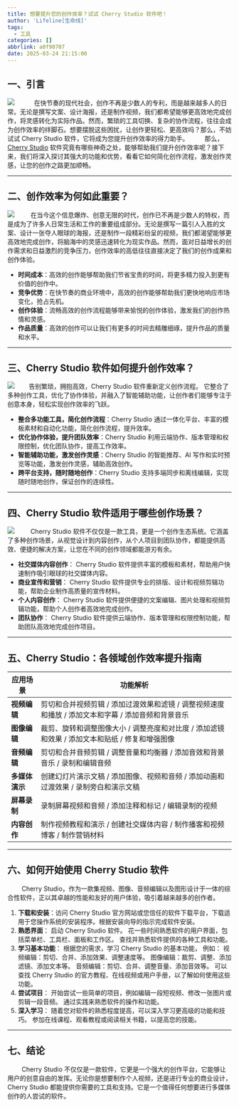 ```yaml
---
title: 想要提升您的创作效率？试试 Cherry Studio 软件吧！
author: 'Lifeline[生命线]'
tags:
  - 工具
categories: []
abbrlink: a0f90707
date: 2025-03-24 21:15:00
---
```

## 一、引言
![](https://s21.ax1x.com/2025/03/25/pEB70Bj.jpg)
&emsp;&emsp;   在快节奏的现代社会，创作不再是少数人的专利，而是越来越多人的日常。无论是撰写文案、设计海报，还是制作视频，我们都希望能够更高效地完成创作，将灵感转化为实际作品。然而，繁琐的工具切换、复杂的协作流程，往往会成为创作效率的绊脚石。想要摆脱这些困扰，让创作更轻松、更高效吗？那么，不妨试试 Cherry Studio 软件，它将成为您提升创作效率的得力助手。
&emsp;&emsp;   那么，[Cherry Studio](https://cherry-ai.com/) 软件究竟有哪些神奇之处，能够帮助我们提升创作效率呢？接下来，我们将深入探讨其强大的功能和优势，看看它如何简化创作流程，激发创作灵感，让您的创作之路更加顺畅。

---
## 二、创作效率为何如此重要？
![](https://img2.baidu.com/it/u=2908249483,3485289823&fm=253&fmt=auto&app=120&f=JPEG?w=889&h=500)
&emsp;&emsp;   在当今这个信息爆炸、创意无限的时代，创作已不再是少数人的特权，而是成为了许多人日常生活和工作的重要组成部分。无论是撰写一篇引人入胜的文案、设计一张夺人眼球的海报，还是制作一段精彩纷呈的视频，我们都渴望能够更高效地完成创作，将脑海中的灵感迅速转化为现实作品。然而，面对日益增长的创作需求和日益激烈的竞争压力，创作效率的高低往往直接决定了我们的创作成果和创作体验。
- **时间成本**：高效的创作能够帮助我们节省宝贵的时间，将更多精力投入到更有价值的创作中。
- **竞争优势**：在快节奏的商业环境中，高效的创作能够帮助我们更快地响应市场变化，抢占先机。
- **创作体验**：流畅高效的创作流程能够带来愉悦的创作体验，激发我们的创作热情和灵感。
- **作品质量**：高效的创作可以让我们有更多的时间去精雕细琢，提升作品的质量和水平。

---

## 三、Cherry Studio 软件如何提升创作效率？
![](https://s21.ax1x.com/2025/03/25/pEB7vbd.jpg)&emsp;&emsp;   告别繁琐，拥抱高效，Cherry Studio 软件重新定义创作流程。 它整合了多种创作工具，优化了协作体验，并融入了智能辅助功能，让创作者们能够专注于创意本身，轻松实现创作效率的飞跃。
- **整合多功能工具，简化创作流程**：Cherry Studio 通过一体化平台、丰富的模板素材和自动化功能，简化创作流程，提升效率。
- **优化协作体验，提升团队效率**：Cherry Studio 利用云端协作、版本管理和权限控制，优化团队协作，提高工作效率。
- **智能辅助功能，激发创作灵感**：Cherry Studio 的智能推荐、AI 写作和实时预览等功能，激发创作灵感，辅助高效创作。
- **跨平台支持，随时随地创作**：Cherry Studio 支持多端同步和离线编辑，实现随时随地创作，保证创作的连续性。

---

## 四、Cherry Studio 软件适用于哪些创作场景？
![](https://s21.ax1x.com/2025/03/25/pEB7T4x.jpg)
&emsp;&emsp;   Cherry Studio 软件不仅仅是一款工具，更是一个创作生态系统。它涵盖了多种创作场景，从视觉设计到内容创作，从个人项目到团队协作，都能提供高效、便捷的解决方案，让您在不同的创作领域都能游刃有余。
- **社交媒体内容创作**： Cherry Studio 软件提供丰富的模板和素材，帮助用户快速制作吸引眼球的社交媒体内容。
- **商业宣传和营销**： Cherry Studio 软件提供专业的排版、设计和视频剪辑功能，帮助企业制作高质量的宣传材料。
- **个人内容创作**： Cherry Studio 软件提供便捷的文案编辑、图片处理和视频剪辑功能，帮助个人创作者高效地完成创作。
- **团队协作**： Cherry Studio 软件提供云端协作、版本管理和权限控制功能，帮助团队高效地完成创作项目。

---

## 五、Cherry Studio：各领域创作效率提升指南
| 应用场景 | 功能解析 |
|---|---|
| **视频编辑** |  剪切和合并视频剪辑  / 添加过渡效果和滤镜  / 调整视频速度和播放  / 添加文本和字幕  / 添加音频和背景音乐 |
| **图像编辑** | 裁剪、旋转和调整图像大小  / 调整亮度和对比度  / 添加滤镜和效果  / 添加文本和贴纸  / 修复和增强图像 |
| **音频编辑** | 剪切和合并音频剪辑  / 调整音量和均衡器  / 添加音效和背景音乐  / 录制和编辑音频 || **图形设计** | 创建矢量图形和图标  / 设计海报和传单  / 制作社交媒体图形  / 创建动画和 GIF |
| **多媒体演示** | 创建幻灯片演示文稿  / 添加图像、视频和音频  / 添加动画和过渡效果  / 录制旁白和演示文稿 |
| **屏幕录制** | 录制屏幕视频和音频  / 添加注释和标记  / 编辑录制的视频 |
| **内容创作** | 制作视频教程和演示  / 创建社交媒体内容  / 制作播客和视频博客  / 制作营销材料 |

---

## 六、如何开始使用 Cherry Studio 软件
&emsp;&emsp;   Cherry Studio，作为一款集视频、图像、音频编辑以及图形设计于一体的综合性软件，正以其卓越的性能和友好的用户体验，吸引着越来越多的创作者。
1. **下载和安装**：访问 Cherry Studio 官方网站或您信任的软件下载平台，下载适用于您操作系统的安装程序。根据安装向导的指示完成软件安装。
2. **熟悉界面**：
启动 Cherry Studio 软件。
花一些时间熟悉软件的用户界面，包括菜单栏、工具栏、面板和工作区。
查找并熟悉软件提供的各种工具和功能。
3. **学习基本功能**：
根据您的需求，学习 Cherry Studio 的基本功能，
例如：
视频编辑：剪切、合并、添加效果、调整速度等。
图像编辑：裁剪、调整、添加滤镜、添加文本等。
音频编辑：剪切、合并、调整音量、添加音效等。
可以查找 Cherry Studio 的官方教程、在线视频或用户手册，以了解如何使用这些功能。
4. **尝试项目**：
开始尝试一些简单的项目，例如编辑一段短视频、修改一张图片或剪辑一段音频。
通过实践来熟悉软件的操作和功能。
5. **深入学习**：
随着您对软件的熟悉程度提高，可以深入学习更高级的功能和技巧。
参加在线课程、观看教程或阅读相关书籍，以提高您的技能。

---

## 七、结论
&emsp;&emsp;   Cherry Studio 不仅仅是一款软件，它更是一个强大的创作平台，它能够让用户的创意自由的发挥。无论你是想要制作个人视频，还是进行专业的商业设计，Cherry Studio 都能提供你需要的工具和支持。它是一个值得任何想要进行多媒体创作的人尝试的软件。